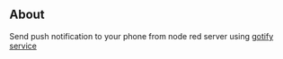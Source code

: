 ## About

Send push notification to your phone from node red server using [gotify service](https://gotify.net/) 
